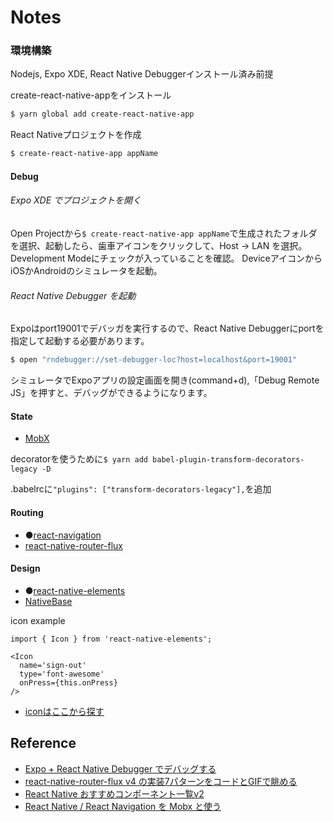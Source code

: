 # Notes

### 環境構築

Nodejs, Expo XDE, React Native Debuggerインストール済み前提

create-react-native-appをインストール

```bash
$ yarn global add create-react-native-app
```

React Nativeプロジェクトを作成

```bash
$ create-react-native-app appName
```

#### Debug

###### Expo XDE でプロジェクトを開く

Open Projectから`$ create-react-native-app appName`で生成されたフォルダを選択、起動したら、歯車アイコンをクリックして、Host -> LAN を選択。Development Modeにチェックが入っていることを確認。
DeviceアイコンからiOSかAndroidのシミュレータを起動。

###### React Native Debugger を起動

Expoはport19001でデバッガを実行するので、React Native Debuggerにportを指定して起動する必要があります。

```bash
$ open "rndebugger://set-debugger-loc?host=localhost&port=19001"
```

シミュレータでExpoアプリの設定画面を開き(command+d),「Debug Remote JS」を押すと、デバッグができるようになります。

#### State

* [MobX](https://mobx.js.org/)

decoratorを使うために`$ yarn add babel-plugin-transform-decorators-legacy -D`

.babelrcに`"plugins": ["transform-decorators-legacy"],`を追加

#### Routing

* ●[react-navigation](https://github.com/react-navigation/react-navigation)
* [react-native-router-flux](https://github.com/aksonov/react-native-router-flux)

#### Design

* ●[react-native-elements](https://github.com/react-native-training/react-native-elements)
* [NativeBase](https://github.com/GeekyAnts/NativeBase)

icon example

```
import { Icon } from 'react-native-elements';

<Icon
  name='sign-out'
  type='font-awesome'
  onPress={this.onPress}
/>
```

* [iconはここから探す](https://oblador.github.io/react-native-vector-icons/)

## Reference

* [Expo + React Native Debugger でデバッグする](http://blosuki.hatenablog.com/entry/2018/01/21/215010)
* [react-native-router-flux v4 の実装7パターンをコードとGIFで眺める](https://qiita.com/vsanna/items/98ad99a5e97876314d09)
* [React Native おすすめコンポーネント一覧v2](https://qiita.com/YutamaKotaro/items/dac047715896dc11e555)
* [React Native / React Navigation を Mobx と使う](http://www.workabroad.jp/posts/2206)